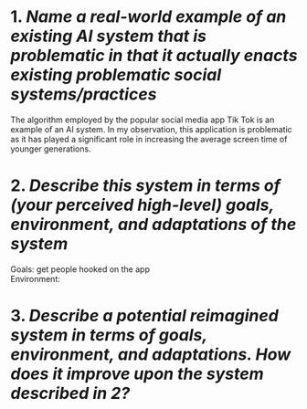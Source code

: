 # 1. _Name a real-world example of an existing AI system that is problematic in that it actually enacts existing problematic social systems/practices_
The algorithm employed by the popular social media app Tik Tok is an example of an AI system. In my observation, this application is problematic as it has played a significant role in increasing the average screen time of younger generations. 

# 2. _Describe this system in terms of (your perceived high-level) goals, environment, and adaptations of the system_
Goals: get people hooked on the app  
Environment:

# 3. _Describe a potential reimagined system in terms of **goals**, **environment**, and **adaptations**. How does it improve upon the system described in 2?_
